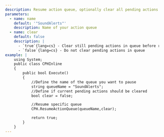 ```yaml
---
description: Resume action queue, optionally clear all pending actions before resume
parameters:
  - name: name
    default: '"SoundAlerts"'
    description: Name of your action queue
  - name: clear
    default: false
    description: |
      - `true`{lang=cs} - Clear still pending actions in queue before resume
      - `false`{lang=cs} - Do not clear pending actions in queue
example: |
    using System;
    public class CPHInline
    {
        public bool Execute()
        {
            //Define the name of the queue you want to pause
            string queueName = "SoundAlerts";
            //Define if current pending actions should be cleared
            bool clear = false;

            //Resume specific queue
            CPH.ResumeActionQueue(queueName,clear);

            return true;
        }
    }
---
```

